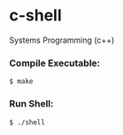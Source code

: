 # c-shell
Systems Programming (c++)

### Compile Executable:
```
$ make
```

### Run Shell:
```
$ ./shell
```

